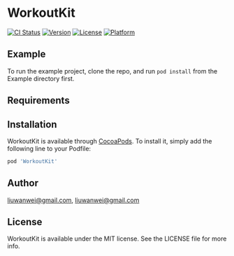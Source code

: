 # WorkoutKit

[![CI Status](https://img.shields.io/travis/liuwanwei@gmail.com/WorkoutKit.svg?style=flat)](https://travis-ci.org/liuwanwei@gmail.com/WorkoutKit)
[![Version](https://img.shields.io/cocoapods/v/WorkoutKit.svg?style=flat)](https://cocoapods.org/pods/WorkoutKit)
[![License](https://img.shields.io/cocoapods/l/WorkoutKit.svg?style=flat)](https://cocoapods.org/pods/WorkoutKit)
[![Platform](https://img.shields.io/cocoapods/p/WorkoutKit.svg?style=flat)](https://cocoapods.org/pods/WorkoutKit)

## Example

To run the example project, clone the repo, and run `pod install` from the Example directory first.

## Requirements

## Installation

WorkoutKit is available through [CocoaPods](https://cocoapods.org). To install
it, simply add the following line to your Podfile:

```ruby
pod 'WorkoutKit'
```

## Author

liuwanwei@gmail.com, liuwanwei@gmail.com

## License

WorkoutKit is available under the MIT license. See the LICENSE file for more info.
